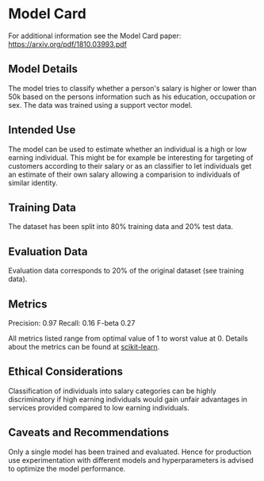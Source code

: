 # Model Card

For additional information see the Model Card paper: https://arxiv.org/pdf/1810.03993.pdf

## Model Details

The model tries to classify whether a person's salary is higher or lower than 50k based on the persons information such as his education, occupation or sex. The data was trained using a support vector model.

## Intended Use

The model can be used to estimate whether an individual is a high or low earning individual. This might be for example be interesting for targeting of customers according to their salary or as an classifier to let individuals get an estimate of their own salary allowing a comparision to individuals of similar identity.

## Training Data

The dataset has been split into 80% training data and 20% test data.

## Evaluation Data

Evaluation data corresponds to 20% of the original dataset (see training data).

## Metrics

Precision: 0.97
Recall: 0.16
F-beta 0.27

All metrics listed range from optimal value of 1 to worst value at 0. Details about the metrics can be found at [scikit-learn](https://scikit-learn.org/stable/modules/classes.html#module-sklearn.metrics).


## Ethical Considerations

Classification of individuals into salary categories can be highly discriminatory if high earning individuals would gain unfair advantages in services provided compared to low earning individuals.

## Caveats and Recommendations

Only a single model has been trained and evaluated. Hence for production use experimentation with different models and hyperparameters is advised to optimize the model performance.
